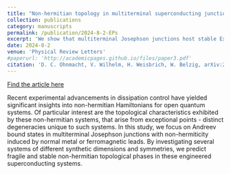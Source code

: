```yaml
---
title: "Non-hermitian topology in multiterminal superconducting junctions"
collection: publications
category: manuscripts
permalink: /publication/2024-8-2-EPs
excerpt: 'We show that multiterminal Josephson junctions host stable Exceptionals points via coupling to normal metal leads.'
date: 2024-8-2
venue: 'Physical Review Letters'
#paperurl: 'http://academicpages.github.io/files/paper3.pdf'
citation: 'D. C. Ohnmacht, V. Wilhelm, H. Weisbrich, W. Belzig, arXiv:2408.01289 (2024).'
---
```


[Find the article here](https://arxiv.org/abs/2408.01289)

Recent experimental advancements in dissipation control have yielded significant insights into non-hermitian Hamiltonians for open quantum systems. Of particular interest are the topological characteristics exhibited by these non-hermitian systems, that arise from exceptional points - distinct degeneracies unique to such systems. In this study, we focus on Andreev bound states in multiterminal Josephson junctions with non-hermiticity induced by normal metal or ferromagnetic leads. By investigating several systems of different synthetic dimensions and symmetries, we predict fragile and stable non-hermitian topological phases in these engineered superconducting systems.
